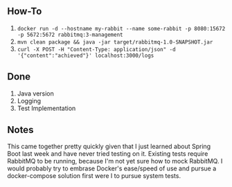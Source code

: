 ## How-To
1. `docker run -d --hostname my-rabbit --name some-rabbit -p 8080:15672 -p 5672:5672 rabbitmq:3-management`
2. `mvn clean package && java -jar target/rabbitmq-1.0-SNAPSHOT.jar`
3. `curl -X POST -H "Content-Type: application/json" -d '{"content":"achieved"}' localhost:3000/logs`

## Done
1. Java version
1. Logging
1. Test Implementation

## Notes
This came together pretty quickly given that I just learned about Spring Boot last week and have never tried testing on it. Existing tests require RabbitMQ to be running, because I'm not yet sure how to mock RabbitMQ. I would probably try to embrase Docker's ease/speed of use and pursue a docker-compose solution first were I to pursue system tests. 